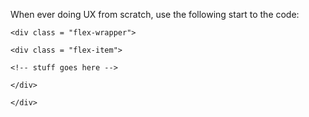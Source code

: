 When ever doing UX from scratch, use the following start to the code:

<style>
    
    .flex-wrapper {
    <br>
    display: flex;
    <br>
    flex-wrap: wrap;
    <br>
    justify-content: space-between; 
    <br>
    align-items: center;
    <br>
    }
    
    .flex-item {
    <br>
    width: 32%;
    <br>
    height: auto;
    <br>
    }
    
    
    @media screen and (max-width:980px){width: 50%;height: auto;}
    
    @media screen and (max-width:767px){width: 100%;height: auto;}
    
    
</style>

    <div class = "flex-wrapper">

    <div class = "flex-item">

    <!-- stuff goes here -->

    </div>

    </div>
